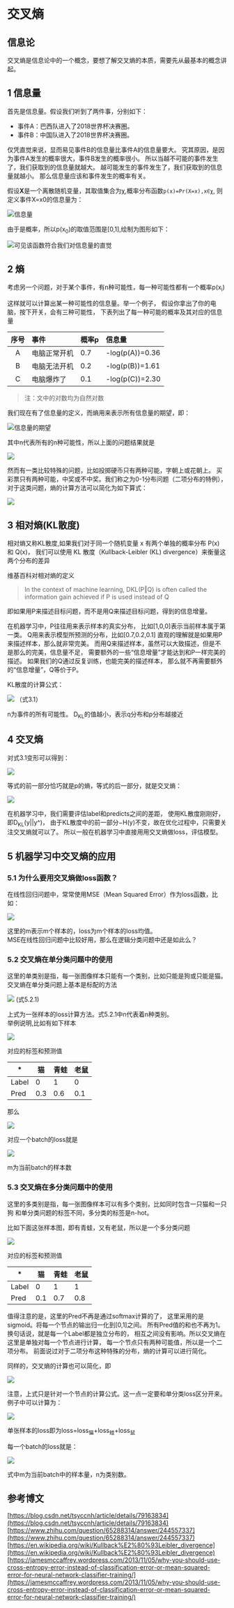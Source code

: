 # 交叉熵

## 信息论

交叉熵是信息论中的一个概念，要想了解交叉熵的本质，需要先从最基本的概念讲起。

## 1 信息量

首先是信息量。假设我们听到了两件事，分别如下：

- 事件A：巴西队进入了2018世界杯决赛圈。
- 事件B：中国队进入了2018世界杯决赛圈。

仅凭直觉来说，显而易见事件B的信息量比事件A的信息量要大。
究其原因，是因为事件A发生的概率很大，事件B发生的概率很小。
所以当越不可能的事件发生了，我们获取到的信息量就越大。
越可能发生的事件发生了，我们获取到的信息量就越小。
那么信息量应该和事件发生的概率有关。

假设**X**是一个离散随机变量，其取值集合为χ,概率分布函数`p(x)=Pr(X=x),x∈χ`,
则定义事件X=x0的信息量为：

![信息量](../../images/recommend/cross_entropy/1.1.png)

由于是概率，所以p(x<sub>0</sub>)的取值范围是[0,1],绘制为图形如下：

![可见该函数符合我们对信息量的直觉](../../images/recommend/cross_entropy/1.2.png)


## 2 熵

考虑另一个问题，对于某个事件，有n种可能性，每一种可能性都有一个概率p(x<sub>i</sub>)

这样就可以计算出某一种可能性的信息量。举一个例子，
假设你拿出了你的电脑，按下开关，会有三种可能性，
下表列出了每一种可能的概率及其对应的信息量 

| 序号 | 事件 | 概率p | 信息量 |
|:-----:|:------|:-------|:-------|
| A  | 电脑正常开机 | 0.7 | -log(p(A))=0.36 |
| B  | 电脑无法开机 | 0.2 | -log(p(B))=1.61 |
| C  | 电脑爆炸了 | 0.1 | -log(p(C))=2.30  |

> 注：文中的对数均为自然对数

我们现在有了信息量的定义，而熵用来表示所有信息量的期望，即：

![信息量的期望](../../images/recommend/cross_entropy/1.3.png)

其中n代表所有的n种可能性，所以上面的问题结果就是 

![](../../images/recommend/cross_entropy/1.4.png)

然而有一类比较特殊的问题，比如投掷硬币只有两种可能，字朝上或花朝上。
买彩票只有两种可能，中奖或不中奖。我们称之为0-1分布问题（二项分布的特例），对于这类问题，熵的计算方法可以简化为如下算式： 

![](../../images/recommend/cross_entropy/1.5.png)

## 3 相对熵(KL散度)

相对熵又称KL散度,如果我们对于同一个随机变量 x 有两个单独的概率分布 P(x) 和 Q(x)，
我们可以使用 KL 散度（Kullback-Leibler (KL) divergence）来衡量这两个分布的差异

维基百科对相对熵的定义

> In the context of machine learning, DKL(P‖Q) is often called the information gain achieved if P is used instead of Q

即如果用P来描述目标问题，而不是用Q来描述目标问题，得到的信息增量。

在机器学习中，P往往用来表示样本的真实分布，
比如[1,0,0]表示当前样本属于第一类。
Q用来表示模型所预测的分布，比如[0.7,0.2,0.1]
直观的理解就是如果用P来描述样本，那么就非常完美。
而用Q来描述样本，虽然可以大致描述，但是不是那么的完美，信息量不足，
需要额外的一些“信息增量”才能达到和P一样完美的描述。
如果我们的Q通过反复训练，也能完美的描述样本，
那么就不再需要额外的“信息增量”，Q等价于P。

KL散度的计算公式： 

![](../../images/recommend/cross_entropy/1.6.png) （式3.1）

n为事件的所有可能性。
D<sub>KL</sub>的值越小，表示q分布和p分布越接近

## 4 交叉熵

对式3.1变形可以得到：

![](../../images/recommend/cross_entropy/1.7.png)

等式的前一部分恰巧就是p的熵，等式的后一部分，就是交叉熵： 

![](../../images/recommend/cross_entropy/1.8.png)

在机器学习中，我们需要评估label和predicts之间的差距，
使用KL散度刚刚好，即D<sub>KL</sub>(y||y^)，
由于KL散度中的前一部分−H(y)不变，故在优化过程中，只需要关注交叉熵就可以了。
所以一般在机器学习中直接用用交叉熵做loss，评估模型。

## 5 机器学习中交叉熵的应用

### 5.1 为什么要用交叉熵做loss函数？

在线性回归问题中，常常使用MSE（Mean Squared Error）作为loss函数，比如： 

![](../../images/recommend/cross_entropy/1.9.png)

这里的m表示m个样本的，loss为m个样本的loss均值。<br/>
MSE在线性回归问题中比较好用，那么在逻辑分类问题中还是如此么？ 

### 5.2 交叉熵在单分类问题中的使用

这里的单类别是指，每一张图像样本只能有一个类别，比如只能是狗或只能是猫。
交叉熵在单分类问题上基本是标配的方法 

![](../../images/recommend/cross_entropy/1.10.png) (式5.2.1)

上式为一张样本的loss计算方法。式5.2.1中n代表着n种类别。<br />
举例说明,比如有如下样本 

![](../../images/recommend/cross_entropy/1.11.png)


对应的标签和预测值

| * | 猫 | 青蛙 | 老鼠 |
|---|---|------|-----|
| Label | 0 | 1 | 0 |
| Pred | 0.3 | 0.6 | 0.1 |

那么

![](../../images/recommend/cross_entropy/1.12.png)

对应一个batch的loss就是

![](../../images/recommend/cross_entropy/1.13.png)

m为当前batch的样本数

### 5.3 交叉熵在多分类问题中的使用

这里的多类别是指，每一张图像样本可以有多个类别，比如同时包含一只猫和一只狗
和单分类问题的标签不同，多分类的标签是n-hot。 

比如下面这张样本图，即有青蛙，又有老鼠，所以是一个多分类问题 

![](../../images/recommend/cross_entropy/1.14.png)

对应的标签和预测值

| * | 猫 | 青蛙 | 老鼠 |
|---|----|-----|-----|
| Label | 0 | 1 | 1 |
| Pred | 0.1 | 0.7 | 0.8 |

值得注意的是，这里的Pred不再是通过softmax计算的了，
这里采用的是sigmoid。将每一个节点的输出归一化到[0,1]之间。
所有Pred值的和也不再为1。换句话说，就是每一个Label都是独立分布的，
相互之间没有影响。所以交叉熵在这里是单独对每一个节点进行计算，
每一个节点只有两种可能值，所以是一个二项分布。
前面说过对于二项分布这种特殊的分布，熵的计算可以进行简化。

同样的，交叉熵的计算也可以简化，即

![](../../images/recommend/cross_entropy/1.15.png)

注意，上式只是针对一个节点的计算公式。这一点一定要和单分类loss区分开来。
例子中可以计算为：

![](../../images/recommend/cross_entropy/1.16.png)

单张样本的loss即为loss=loss<sub>猫</sub>+loss<sub>蛙</sub>+loss<sub>鼠</sub>

每一个batch的loss就是：

![](../../images/recommend/cross_entropy/1.17.png)

式中m为当前batch中的样本量，n为类别数。



## 参考博文

[https://blog.csdn.net/tsyccnh/article/details/79163834](https://blog.csdn.net/tsyccnh/article/details/79163834)<br/>
[https://www.zhihu.com/question/65288314/answer/244557337](https://www.zhihu.com/question/65288314/answer/244557337)<br/>
[https://en.wikipedia.org/wiki/Kullback%E2%80%93Leibler_divergence](https://en.wikipedia.org/wiki/Kullback%E2%80%93Leibler_divergence)<br/>
[https://jamesmccaffrey.wordpress.com/2013/11/05/why-you-should-use-cross-entropy-error-instead-of-classification-error-or-mean-squared-error-for-neural-network-classifier-training/](https://jamesmccaffrey.wordpress.com/2013/11/05/why-you-should-use-cross-entropy-error-instead-of-classification-error-or-mean-squared-error-for-neural-network-classifier-training/)<br/>

